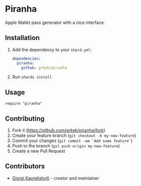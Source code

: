 # Piranha

Apple Wallet pass generator with a nice interface.

## Installation

1. Add the dependency to your `shard.yml`:

   ```yaml
   dependencies:
     piranha:
       github: grkek/piranha
   ```

2. Run `shards install`

## Usage

```crystal
require "piranha"
```

## Contributing

1. Fork it (<https://github.com/grkek/piranha/fork>)
2. Create your feature branch (`git checkout -b my-new-feature`)
3. Commit your changes (`git commit -am 'Add some feature'`)
4. Push to the branch (`git push origin my-new-feature`)
5. Create a new Pull Request

## Contributors

- [Giorgi Kavrelishvili](https://github.com/grkek) - creator and maintainer
